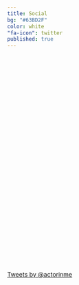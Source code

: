 ```yaml
---
title: Social
bg: "#63BD2F"
color: white
"fa-icon": twitter
published: true
---
```



<div>
<div style="float:left; width:400px; height:500px;">

<div class="fb-like-box" data-href="https://www.facebook.com/C10H14N2thefilm" data-width="300" data-height="500" data-colorscheme="light" data-show-faces="false" data-header="false" data-stream="true" data-show-border="true"></div>
</div>

<div style="float:left;width:400px; height:500px;">
<a class="twitter-timeline" href="https://twitter.com/actorinme" data-widget-id="531254831831191552">Tweets by @actorinme</a>
<script>!function(d,s,id){var js,fjs=d.getElementsByTagName(s)[0],p=/^http:/.test(d.location)?'http':'https';if(!d.getElementById(id)){js=d.createElement(s);js.id=id;js.src=p+"://platform.twitter.com/widgets.js";fjs.parentNode.insertBefore(js,fjs);}}(document,"script","twitter-wjs");</script>
</div>



</div>














